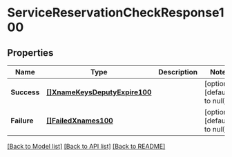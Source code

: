 # ServiceReservationCheckResponse100

## Properties
Name | Type | Description | Notes
------------ | ------------- | ------------- | -------------
**Success** | [**[]XnameKeysDeputyExpire100**](XnameKeysDeputyExpire.1.0.0.md) |  | [optional] [default to null]
**Failure** | [**[]FailedXnames100**](FailedXnames.1.0.0.md) |  | [optional] [default to null]

[[Back to Model list]](../README.md#documentation-for-models) [[Back to API list]](../README.md#documentation-for-api-endpoints) [[Back to README]](../README.md)

